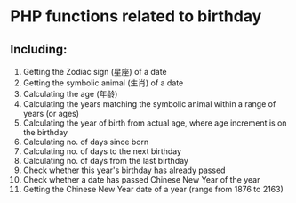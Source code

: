 # PHP functions related to birthday
## Including:
 1. Getting the Zodiac sign (星座) of a date
 2. Getting the symbolic animal (生肖) of a date
 3. Calculating the age (年龄)
 4. Calculating the years matching the symbolic animal within a range of years (or ages)
 5. Calculating the year of birth from actual age, where age increment is on the birthday
 6. Calculating no. of days since born
 7. Calculating no. of days to the next birthday
 8. Calculating no. of days from the last birthday
 9. Check whether this year's birthday has already passed
 10. Check whether a date has passed Chinese New Year of the year
 11. Getting the Chinese New Year date of a year (range from 1876 to 2163)
